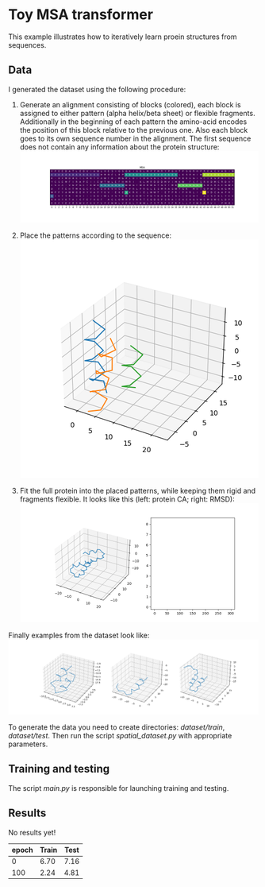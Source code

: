 # Toy MSA transformer
This example illustrates how to iteratively learn proein structures from sequences.

## Data
I generated the dataset using the following procedure:
1. Generate an alignment consisting of blocks (colored), each block is assigned to either pattern (alpha helix/beta sheet) or flexible fragments. Additionally in the beginning of each pattern the amino-acid encodes the position of this block relative to the previous one. Also each block goes to its own sequence number in the alignment. The first sequence does not contain any information about the protein structure:
![Alt Text](dataset/alignment.png)

2. Place the patterns according to the sequence:
![Alt Text](dataset/example.png)

3. Fit the full protein into the placed patterns, while keeping them rigid and fragments flexible. It looks like this (left: protein CA; right: RMSD):
![Alt Text](dataset/anim.gif)

Finally examples from the dataset look like:
![Alt Text](dataset/dataset.png)

To generate the data you need to create directories:
*dataset/train*, *dataset/test*. Then run the script *spatial_dataset.py* with appropriate parameters. 

## Training and testing
The script *main.py* is responsible for launching training and testing.


## Results
No results yet!

epoch | Train | Test
------| ----- | -----
0     | 6.70  | 7.16
100   | 2.24  | 4.81
